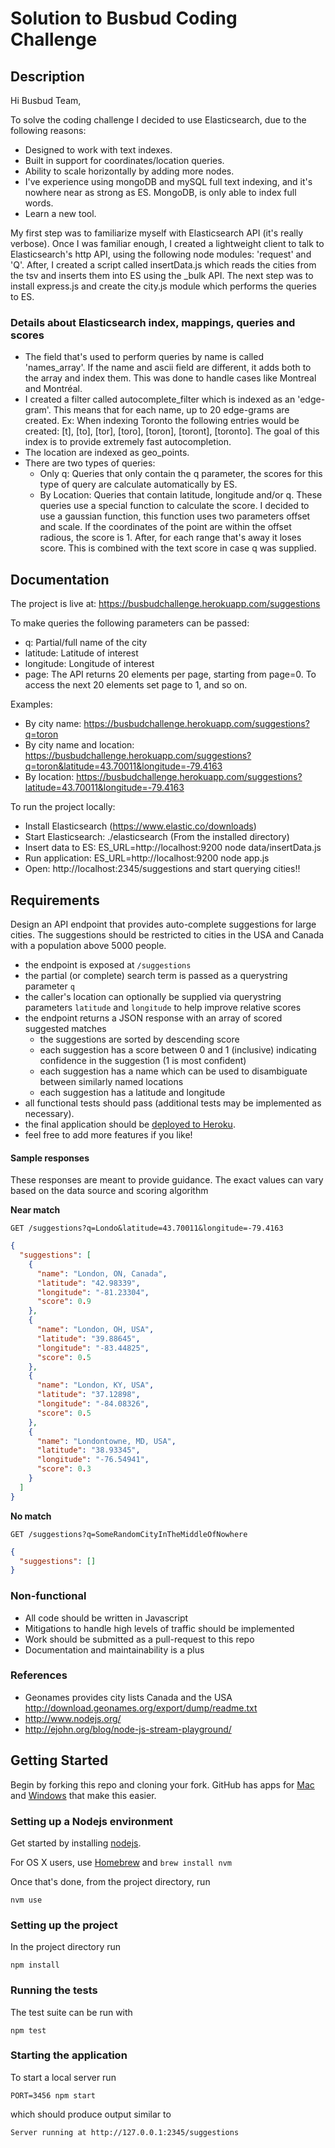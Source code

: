 # Solution to Busbud Coding Challenge

## Description

Hi Busbud Team,

To solve the coding challenge I decided to use Elasticsearch, due to the following reasons:
- Designed to work with text indexes.
- Built in support for coordinates/location queries.
- Ability to scale horizontally by adding more nodes.
- I've experience using mongoDB and mySQL full text indexing, and it's nowhere near as strong as ES. MongoDB, is only able to index full words.
- Learn a new tool.

My first step was to familiarize myself with Elasticsearch API (it's really verbose).
Once I was familiar enough, I created a lightweight client to talk to Elasticsearch's http API, using the following node modules: 'request' and 'Q'.
After, I created a script called insertData.js which reads the cities from the tsv and inserts them into ES using the _bulk API.
The next step was to install express.js and create the city.js module which performs the queries to ES.

### Details about Elasticsearch index, mappings, queries and scores

- The field that's used to perform queries by name is called 'names_array'. If the name and ascii field are different, it adds both to the array and index them. This was done to handle cases like Montreal and Montréal.
- I created a filter called autocomplete_filter which is indexed as an 'edge-gram'. This means that for each name, up to 20 edge-grams are created. Ex: When indexing Toronto the following entries would be created: [t], [to], [tor], [toro], [toron], [toront], [toronto]. The goal of this index is to provide extremely fast autocompletion.
- The location are indexed as geo_points.
- There are two types of queries:
    - Only q: Queries that only contain the q parameter, the scores for this type of query are calculate automatically by ES.
    - By Location: Queries that contain latitude, longitude and/or q. These queries use a special function to calculate the score. I decided to use a gaussian function, this function uses two parameters offset and scale. If the coordinates of the point are within the offset radious, the score is 1. After, for each range that's away it loses score. This is combined with the text score in case q was supplied.

## Documentation

The project is live at: https://busbudchallenge.herokuapp.com/suggestions

To make queries the following parameters can be passed:

- q: Partial/full name of the city
- latitude: Latitude of interest
- longitude: Longitude of interest
- page: The API returns 20 elements per page, starting from page=0. To access the next 20 elements set page to 1, and so on.

Examples:

- By city name: https://busbudchallenge.herokuapp.com/suggestions?q=toron
- By city name and location: https://busbudchallenge.herokuapp.com/suggestions?q=toron&latitude=43.70011&longitude=-79.4163
- By location: https://busbudchallenge.herokuapp.com/suggestions?latitude=43.70011&longitude=-79.4163

To run the project locally:

- Install Elasticsearch (https://www.elastic.co/downloads)
- Start Elasticsearch: ./elasticsearch (From the installed directory)
- Insert data to ES: ES_URL=http://localhost:9200 node data/insertData.js
- Run application: ES_URL=http://localhost:9200 node app.js
- Open: http://localhost:2345/suggestions and start querying cities!!


## Requirements

Design an API endpoint that provides auto-complete suggestions for large cities.
The suggestions should be restricted to cities in the USA and Canada with a population above 5000 people.

- the endpoint is exposed at `/suggestions`
- the partial (or complete) search term is passed as a querystring parameter `q`
- the caller's location can optionally be supplied via querystring parameters `latitude` and `longitude` to help improve relative scores
- the endpoint returns a JSON response with an array of scored suggested matches
    - the suggestions are sorted by descending score
    - each suggestion has a score between 0 and 1 (inclusive) indicating confidence in the suggestion (1 is most confident)
    - each suggestion has a name which can be used to disambiguate between similarly named locations
    - each suggestion has a latitude and longitude
- all functional tests should pass (additional tests may be implemented as necessary).
- the final application should be [deployed to Heroku](https://devcenter.heroku.com/articles/getting-started-with-nodejs).
- feel free to add more features if you like!

#### Sample responses

These responses are meant to provide guidance. The exact values can vary based on the data source and scoring algorithm

**Near match**

    GET /suggestions?q=Londo&latitude=43.70011&longitude=-79.4163

```json
{
  "suggestions": [
    {
      "name": "London, ON, Canada",
      "latitude": "42.98339",
      "longitude": "-81.23304",
      "score": 0.9
    },
    {
      "name": "London, OH, USA",
      "latitude": "39.88645",
      "longitude": "-83.44825",
      "score": 0.5
    },
    {
      "name": "London, KY, USA",
      "latitude": "37.12898",
      "longitude": "-84.08326",
      "score": 0.5
    },
    {
      "name": "Londontowne, MD, USA",
      "latitude": "38.93345",
      "longitude": "-76.54941",
      "score": 0.3
    }
  ]
}
```

**No match**

    GET /suggestions?q=SomeRandomCityInTheMiddleOfNowhere

```json
{
  "suggestions": []
}
```


### Non-functional

- All code should be written in Javascript
- Mitigations to handle high levels of traffic should be implemented
- Work should be submitted as a pull-request to this repo
- Documentation and maintainability is a plus

### References

- Geonames provides city lists Canada and the USA http://download.geonames.org/export/dump/readme.txt
- http://www.nodejs.org/
- http://ejohn.org/blog/node-js-stream-playground/


## Getting Started

Begin by forking this repo and cloning your fork. GitHub has apps for [Mac](http://mac.github.com/) and
[Windows](http://windows.github.com/) that make this easier.

### Setting up a Nodejs environment

Get started by installing [nodejs](http://www.nodejs.org).

For OS X users, use [Homebrew](http://brew.sh) and `brew install nvm`

Once that's done, from the project directory, run

```
nvm use
```

### Setting up the project

In the project directory run

```
npm install
```

### Running the tests

The test suite can be run with

```
npm test
```

### Starting the application

To start a local server run

```
PORT=3456 npm start
```

which should produce output similar to

```
Server running at http://127.0.0.1:2345/suggestions
```
